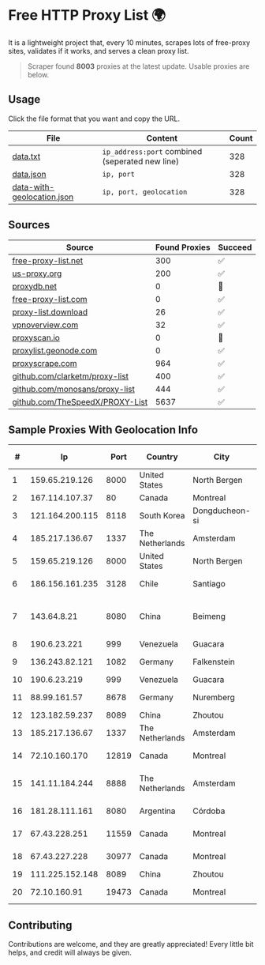 
# Free HTTP Proxy List 🌍

It is a lightweight project that, every 10 minutes, scrapes lots of free-proxy sites, validates if it works, and serves a clean proxy list.


> Scraper found **8003** proxies at the latest update. Usable proxies are below.

## Usage

Click the file format that you want and copy the URL.


|File|Content|Count|
|----|-------|-----|
|[data.txt](https://raw.githubusercontent.com/themiralay/Proxy-List-World/master/data.txt)|`ip_address:port` combined (seperated new line)|328|
|[data.json](https://raw.githubusercontent.com/themiralay/Proxy-List-World/master/data.json)|`ip, port`|328|
|[data-with-geolocation.json](https://raw.githubusercontent.com/themiralay/Proxy-List-World/master/data-with-geolocation.json)|`ip, port, geolocation`|328|

## Sources

|Source|Found Proxies|Succeed|
|------|-------------|-------|
|[free-proxy-list.net](https://free-proxy-list.net)|300|✅|
|[us-proxy.org](https://www.us-proxy.org)|200|✅|
|[proxydb.net](http://proxydb.net)|0|🚫|
|[free-proxy-list.com](https://free-proxy-list.com/?page=&port=&type%5B%5D=http&type%5B%5D=https&up_time=0&search=Search)|0|✅|
|[proxy-list.download](https://www.proxy-list.download/HTTP)|26|✅|
|[vpnoverview.com](https://vpnoverview.com/privacy/anonymous-browsing/free-proxy-servers)|32|✅|
|[proxyscan.io](https://www.proxyscan.io)|0|🚫|
|[proxylist.geonode.com](https://proxylist.geonode.com/api/proxy-list?limit=300&page=1&sort_by=lastChecked&sort_type=desc&protocols=http,https)|0|✅|
|[proxyscrape.com](https://api.proxyscrape.com/v2/?request=displayproxies&protocol=http&timeout=10000&country=all&ssl=all&anonymity=all)|964|✅|
|[github.com/clarketm/proxy-list](https://raw.githubusercontent.com/clarketm/proxy-list/master/proxy-list-raw.txt)|400|✅|
|[github.com/monosans/proxy-list](https://raw.githubusercontent.com/monosans/proxy-list/main/proxies/http.txt)|444|✅|
|[github.com/TheSpeedX/PROXY-List](https://raw.githubusercontent.com/TheSpeedX/PROXY-List/master/http.txt)|5637|✅|


## Sample Proxies With Geolocation Info

|#|Ip|Port|Country|City|Internet Service Provider|
|-|--|----|-------|----|-------------------------|
|1|159.65.219.126|8000|United States|North Bergen|DigitalOcean, LLC|
|2|167.114.107.37|80|Canada|Montreal|OVH SAS|
|3|121.164.200.115|8118|South Korea|Dongducheon-si|Korea Telecom|
|4|185.217.136.67|1337|The Netherlands|Amsterdam|Stallion Network Services Limited|
|5|159.65.219.126|8000|United States|North Bergen|DigitalOcean, LLC|
|6|186.156.161.235|3128|Chile|Santiago|VTR BANDA ANCHA S.A.|
|7|143.64.8.21|8080|China|Beimeng|Shanghai Blue Cloud Technology Co., Ltd|
|8|190.6.23.221|999|Venezuela|Guacara|Net Uno|
|9|136.243.82.121|1082|Germany|Falkenstein|Hetzner Online GmbH|
|10|190.6.23.219|999|Venezuela|Guacara|Net Uno|
|11|88.99.161.57|8678|Germany|Nuremberg|Hetzner Online GmbH|
|12|123.182.59.237|8089|China|Zhoutou|China Telecom|
|13|185.217.136.67|1337|The Netherlands|Amsterdam|Stallion Network Services Limited|
|14|72.10.160.170|12819|Canada|Montreal|GloboTech Communications|
|15|141.11.184.244|8888|The Netherlands|Amsterdam|RACK400 com netherlands Infrastructure|
|16|181.28.111.161|8080|Argentina|Córdoba|Telecom Argentina S.A|
|17|67.43.228.251|11559|Canada|Montreal|GloboTech Communications|
|18|67.43.227.228|30977|Canada|Montreal|GloboTech Communications|
|19|111.225.152.148|8089|China|Zhoutou|China Telecom|
|20|72.10.160.91|19473|Canada|Montreal|GloboTech Communications|



## Contributing

Contributions are welcome, and they are greatly appreciated! Every
little bit helps, and credit will always be given.

